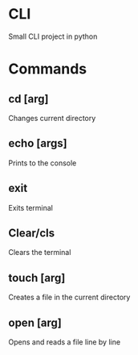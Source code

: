 # CLI

Small CLI project in python

# Commands

## cd [arg]

Changes current directory

## echo [args]

Prints to the console

## exit

Exits terminal

## Clear/cls

Clears the terminal

## touch [arg]

Creates a file in the current directory

## open [arg]

Opens and reads a file line by line